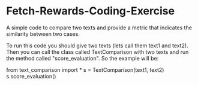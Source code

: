 # Fetch-Rewards-Coding-Exercise
A simple code to compare two texts and provide a metric that indicates the similarity between two cases.

To run this code you should give two texts (lets call them text1 and text2). Then you can call the class called TextComparison with two texts and run the method called "score_evaluation". So the example will be:


from text_comparison import *
s = TextComparison(text1, text2)
s.score_evaluation()
